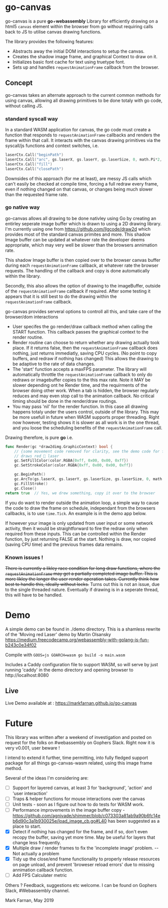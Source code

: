 # go-canvas

go-canvas is a pure **go**+**webassembly** Library for efficiently drawing on a html5 `canvas` element within the browser from go without requiring calls back to JS to utilise canvas drawing functions.

The library provides the following features:
- Abstracts away the initial DOM interactions to setup the canvas.
- Creates the shadow image frame, and graphical Context to draw on it.
- Initializes basic font cache for text using truetype font.
- Sets up and handles `requestAnimationFrame` callback from the browser.

## Concept 
go-canvas takes an alternate approach to the current common methods for using canvas, allowing all drawing primitives to be done totaly with go code, without calling JS. 

### standard syscall way
In a standard WASM application for canvas, the go code must create a function that responds to `requestAnimationFrame` callbacks and renders the frame within that call. It interacts with the canvas drawing primitives via the syscall/js functions and context switches, i.e. 

```go
laserCtx.Call("beginPath")
laserCtx.Call("arc", gs.laserX, gs.laserY, gs.laserSize, 0, math.Pi*2, false)
laserCtx.Call("fill")
laserCtx.Call("closePath")
```

Downsides of this approach (for me at least), are messy JS calls which can't easily be checked at compile time, forcing a full redraw every frame, even if nothing changed on that canvas, or changes being much slower than the requested frame rate. 

### go native way
go-canvas allows all drawing to be done nativley using Go by creating an entirley seperate image buffer which is drawn to using a 2D drawing library. I'm currently using one from https://github.com/llgcode/draw2d which provides most of the standard canvas primites and more. This shadow Image buffer can be updated at whatever rate the developer deems appropriate, which may very well be slower than the browsers annimation rate. 

This shadow Image buffer is then copied over to the browser canvas buffer during each `requestAnimationFrame` callback, at whatever rate the browser requests. The handling of the callback and copy is done automatically within the library.

Secondly, this also allows the option of drawing to the imageBuffer, outside of the `requestAnimationFrame` callback if required. After some testing it appears that it is still best to do the drawing within the `requestAnimationFrame` callback.

go-canvas provides serveral options to controll all this, and take care of the browser/dom interactions
 - User specifes the go render/draw callback method when calling the START function. This callback passes the graphical context to the render routine.
 - Render routine can choose to return whether any drawing actually took place. If it returns false, then the `requestAnimationFrame` callback does nothing, just returns immediatly, saving CPU cycles. (No point to copy buffers, and redraw if nothing has changed) This allows the drawing to be adaptive to the rate of data changes. 
 - The 'start' function accepts a maxFPS parameter. The library will automatically throttle the `requestAnimationFrame` callback to only do redraws or imagebuffer copies to the this max rate. Note it MAY be slower depending ont he Render time, and the requirments of the browser doing other work. When a tab is hidden, the browser regularly reduces and may even stop call to the animation callback. No critical timing should be done in the render/draw routings. 
 - You may pass 'nil' for the render function. In this case all drawing happens totaly under the users control, outside of the library. This may be more usefull in future when WASM supports proper threading. Right now however, testing shows it is slower as all work is in the one thread, and you loose the scheduling benefits of the `requestAnimationFrame` call. 

Drawing therefore, is pure **go** i.e. 

```go
func Render(gc *draw2dimg.GraphicContext) bool {
    // {some movement code removed for clarity, see the demo code for full function}
    // draws red 🔴 laser
    gc.SetFillColor(color.RGBA{0xff, 0x00, 0x00, 0xff})
    gc.SetStrokeColor(color.RGBA{0xff, 0x00, 0x00, 0xff})

    gc.BeginPath()
    gc.ArcTo(gs.laserX, gs.laserY, gs.laserSize, gs.laserSize, 0, math.Pi*2)
    gc.FillStroke()
    gc.Close()
return true  // Yes, we drew something, copy it over to the browser
```
If you do want to render outside the animation loop, a simple way to cause the code to draw the frame on schedule, independant from the browsers callbacks, is to use `time.Tick`. An example is in the demo app below. 

If however your image is only updated from user input or some network activity, then it would be straightforward to fire the redraw only when required from these inputs. This can be controlled within the Render function, by just returning FALSE at the start. Nothing is draw, nor copied (saving CPU time) and the previous frames data remains.

### Known issues !
~~There is currently a likley race condition for long draw functions, where the `requestAnimationFrame` may get a partially completed image buffer. This is more likley the longer the user render operation takes. Currently think how best to handle this, ideally without locks.~~ Turns out this is not an issue, due to the single threaded nature. Eventually if drawing is in a seperate thread, this will have to be handled. 


# Demo
A simple demo can be found in ./demo directory. 
This is a shamless rewrite of the 'Moving red Laser' demo by Martin Olsansky https://medium.freecodecamp.org/webassembly-with-golang-is-fun-b243c0e34f02


Compile with `GOOS=js GOARCH=wasm go build -o main.wasm`

Includes a Caddy configuration file to support WASM, so will serve by just running 'caddy' in the demo directory and opening browser to http://localhost:8080

## Live
Live Demo available at : https://markfarnan.github.io/go-canvas

# Future
This library was written after a weekend of investigation and posted on request for the folks on #webassembly on Gophers Slack. Right now it is very v0.001, user beware !

I intend to extend it further, time permitting, into fully fledged support package for all things go-canvas-wasm related, using this image frame method. 

Several of the ideas I'm considering are: 
- [ ] Support for layered canvas, at least 3 for 'background', 'action' and 'user interaction'
- [ ] Traps & helper functions for mouse interactions over the canvas
- [ ] Unit tests - soon as I figure out how to do tests for WASM work. 
- [ ] Performance improvements in the image buffer copy - https://github.com/agnivade/shimmer/blob/c073303a81ab9a90b6fc14eb6d90c3a1b930025e/load_image_cb.go#L40 has been suggested as a place to start. 
- [X] Detect if nothing has changed for the frame, and if so, don't even recopy the buffer, saving yet more time. May be useful for layers that change less frequently. 
- [X] Multiple draw / render frames to fix the 'incomplete image' problem. -- Not actually a problem
- [X] Tidy up the close/end frame functionality to properly release resources on page unload, and prevent 'broweser reload errors' due to missing annimation callback function. 
- [ ] Add FPS Calculater metric

Others ? Feedback, suggestions etc welcome. I can be found on Gophers Slack, #Webassembly channel. 

Mark Farnan, May 2019
